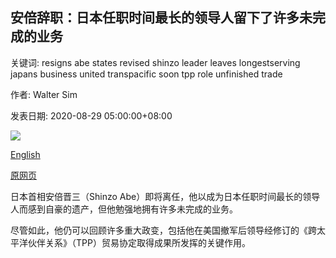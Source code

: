 ## 安倍辞职：日本任职时间最长的领导人留下了许多未完成的业务

关键词: resigns abe states revised shinzo leader leaves longestserving japans business united transpacific soon tpp role unfinished trade

作者: Walter Sim

发表日期: 2020-08-29 05:00:00+08:00

![](https://www.straitstimes.com/sites/all/themes/custom/bootdemo/images/facebook_default_pic.jpg)

[English](Abe%20resigns%3A%20Japan%27s%20longest-serving%20leader%20leaves%20behind%20much%20unfinished%20business.md)

[原网页](https://www.straitstimes.com/asia/east-asia/abes-secure-but-spotty-legacy-as-japans-longest-serving-leader)

日本首相安倍晋三（Shinzo Abe）即将离任，他以成为日本任职时间最长的领导人而感到自豪的遗产，但他勉强地拥有许多未完成的业务。

尽管如此，他仍可以回顾许多重大政变，包括他在美国撤军后领导经修订的《跨太平洋伙伴关系》（TPP）贸易协定取得成果所发挥的关键作用。